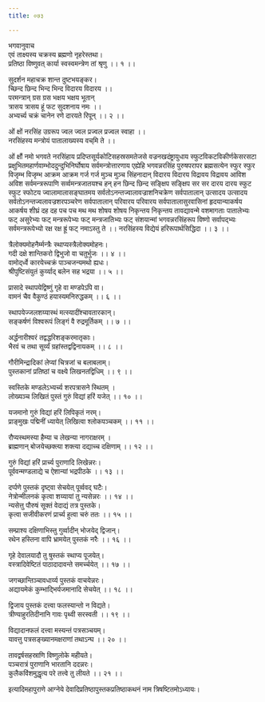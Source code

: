 ```yaml
---
title: ०७३

---
```

भगवानुवाच  
एवं ताक्ष्यस्य चक्रस्य ब्रह्मणो नृहरेस्तथा।  
प्रतिष्ठा विष्णुवत् कार्या स्वस्वमन्त्रेण तां श्रृणु ।। १ ।।  
  
सुदर्शन महाचक्र शान्त दुष्टभयङ्कर।  
च्छिन्द छिन्द भिन्द भिन्द विदारय विदारय ।।  
परमन्त्रान् ग्रस ग्रस भक्षय भक्षय भूतान्  
त्रासय त्रासय हूं फट सुदशनाय नमः ।।  
अभ्यर्च्य चक्रं चानेन रणे दारयते रिपून् ।। २ ।।  
  
ओं क्षों नरसिंह उग्ररूप ज्वल ज्वल प्रज्वल प्रज्वल स्वाहा ।।  
नरसिंहस्य मन्त्रोयं पातालाख्यस्य वच्‌मि ते ।।  
  
ओं क्षौं नमो भगवते नरसिंहाय प्रदिप्तसूर्यकोटिसहस्रसमतेजसे वज्रनखदंष्ट्रायुधाय स्फुटविकटविकीर्णकेसरसटा प्रक्षुभितमहार्णवाम्भोददुन्दुभिनिर्घोषाय सर्वमन्त्रोत्तारणाय एह्येहि भगवन्नरसिंह पुरुषपरापर ब्रह्मसत्येन स्फुर स्फुर विजृम्भ विजृम्भ आक्रम आक्रम गर्ज गर्ज मुञ्च मुञ्च सिंहनादान् विदारय विदारय विद्रावय विद्रावय आविश अविश सर्वमन्त्ररूपाणि सर्व्वमन्त्रजातयश्च हन् हन छिन्द छिन्द सङ्क्षिप सङ्क्षिप सर सर दारय दारय स्फुट स्फुट स्फोटय ज्वालामालासङ्घातमय सर्वतोऽनन्तज्वालावज्राशनिचक्रेण सर्वपातालान् उत्सादय उत्सादय सर्वतोऽनन्तज्वलावज्रशरपञ्चरेण सर्वपातालान् परिवारय परिवारय सर्वपातालासुरवासिनां हृदयान्याकर्षय आकर्षय शीघ्रं दह दह पच पच मथ मथ शोषय शोषय निकृन्तय निकृन्तय तावद्यावन्मे वशमागताः पातालेभ्यः फट् असुरेभ्यः फट् मन्त्ररूपेभ्यः फट् मन्त्रजातिभ्यः फट् संशयान्मां भगवन्नरसिंहरूप विष्णो सर्वापद्भ्यः सर्वमन्त्ररूपेभ्यो रक्ष रक्ष ह्रूं फट् नमाऽस्तु ते ।। नरसिंहस्य विद्येयं हरिरूपार्थसिद्धिदा ।। ३ ।।  
  
त्रैलोक्यमोहनैर्म्मन्त्रैः स्थाप्यस्त्रैलोक्यमोहनः।  
गदी दक्षे शान्तिकरो द्विभुजो वा चतुर्भुजः ।। ४ ।।  
वामोद्‌र्ध्वे कारयेच्चक्रं पाञ्चजन्यमथो ह्यधः।  
श्रीपुष्टिसंयुतं कुर्य्याद् बलेन सह भद्रया ।। ५ ।।  
  
प्रासादे स्थापयेद्विष्णुं गृहे वा मण्डपेऽपि वा।  
वामनं चैव वैकुण्ठं हयास्यमनिरुद्धकम् ।। ६ ।।  
  
स्थापयेज्जलशय्यास्थं मत्स्यादींश्चावतारकान्।  
सङ्कर्षणं विश्वरूपं लिङ्गं वै रुद्रमूर्तिकम् ।। ७ ।।  
  
अर्द्धनारीश्वरं तद्वद्धरिशङ्करमातृकाः।  
भैरवं च तथा सूर्य्यं ग्रहांस्तद्वद्विनायकम् ।। ८ ।।  
  
गौरीमिन्द्रादिकां लेप्यां चित्रजां च बलाबलाम्।  
पुस्तकानां प्रतिष्ठां च वक्ष्ये लिखनतद्विधिम् ।। ९ ।।  
  
स्वस्तिके मण्डलेऽभ्यर्च्य शरपत्रासने स्थितम् ।  
लोख्यञ्च लिखितं पुस्तं गुरुं विद्यां हरिं यजेत् ।। १० ।।  
  
यजमानो गुरुं विद्यां हरिं लिपिकृतं नरम्।  
प्राङ्‌मुखः पद्मिनीं ध्यायेत् लिखित्वा श्लोकपञ्चकम् ।। ११ ।।  
  
रौप्यस्थमस्या हैम्या च लेखन्या नागराक्षरम् ।  
ब्राह्मणान् बोजयेच्छक्त्या शक्त्या दद्याच्च दक्षिणाम् ।। १२ ।।  
  
गुरुं विद्यां हरिं प्रार्च्य पुराणादि लिखेन्नरः।  
पूर्ववन्मण्डलाद्ये च ऐशान्यां भद्रपीठके ।। १३ ।।  
  
दर्प्पणे पुस्तकं दृष्ट्वा सेचयेत् पूर्व्ववद् घटैः।  
नेत्रोन्मीलनकं कृत्वा शय्यायां तु न्यसेन्नरः ।। १४ ।।  
न्यसेत्तु पौरुषं सूक्तं वेदाद्यं तत्र पुस्तके।  
कृत्वा सजीवीकरणं प्रार्च्य हुत्वा चरुं ततः ।। १५ ।।  
  
सम्प्राश्य दक्षिणाभिस्तु गुर्व्वादीन् भोजयेद् द्विजान्।  
रथेन हस्तिना वापि भ्रामयेत् पुस्तकं नरैः ।। १६ ।।  
  
गृहे देवालयादौ तु षुस्तकं स्थाप्य पूजयेत्।  
वस्त्रादिवेष्टितं पाठादादावन्ते समर्च्चयेत् ।। १७ ।।  
  
जगच्छान्तिञ्चावधार्य्य पुस्तकं वाचयेन्नरः।  
अद्यायमेकं कुम्भाद्भिर्यजमानादि सेचयेत् ।। १८ ।।  
  
द्विजाय पुस्तकं दत्त्वा फलस्यान्तो न विद्यते।  
त्रीण्याहुरतिदीनानि गावः पृथ्वी सरस्वती ।। १९ ।।  
  
विद्यादानफलं दत्त्वा मस्यन्तं पत्रसञ्चयम्।  
यावत्तु पत्रसङ्‌ख्यानमक्षराणां तथाऽन्घ ।। २० ।।  
  
तावद्वर्षसहस्राणि विष्णुलोके महीयते।  
पञ्चरात्रं पुराणानि भारतानि ददन्नरः।  
कुलैकविंशमुद्धृत्य परे तत्त्वे तु लीयते ।। २१ ।।  
  
इत्यादिमहापुराणे आग्नेये देवादिप्रतिष्ठापुस्तकप्रतिष्ठाकथनं नाम त्रिषष्टितमोऽध्यायः।